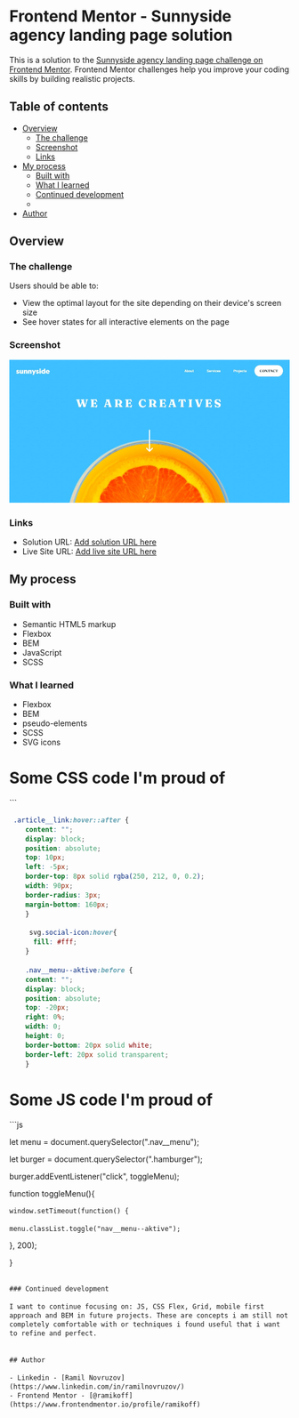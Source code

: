 # Frontend Mentor - Sunnyside agency landing page solution

This is a solution to the [Sunnyside agency landing page challenge on Frontend Mentor](https://www.frontendmentor.io/challenges/sunnyside-agency-landing-page-7yVs3B6ef). Frontend Mentor challenges help you improve your coding skills by building realistic projects.

## Table of contents

- [Overview](#overview)
  - [The challenge](#the-challenge)
  - [Screenshot](#screenshot)
  - [Links](#links)
- [My process](#my-process)
  - [Built with](#built-with)
  - [What I learned](#what-i-learned)
  - [Continued development](#continued-development)
  - 
- [Author](#author)




## Overview

### The challenge

Users should be able to:

- View the optimal layout for the site depending on their device's screen size
- See hover states for all interactive elements on the page

### Screenshot

![](./screenshot.jpg)


### Links

- Solution URL: [Add solution URL here](https://your-solution-url.com)
- Live Site URL: [Add live site URL here](https://your-live-site-url.com)

## My process

### Built with

- Semantic HTML5 markup
- Flexbox
- BEM
- JavaScript
- SCSS



### What I learned

- Flexbox
- BEM
- pseudo-elements
- SCSS
- SVG icons



<h1>Some CSS code I'm proud of</h1>
```

```css
 .article__link:hover::after {
    content: "";
    display: block;
    position: absolute;
    top: 10px;
    left: -5px;
    border-top: 8px solid rgba(250, 212, 0, 0.2);
    width: 90px;
    border-radius: 3px;
    margin-bottom: 160px; 
    }

     svg.social-icon:hover{
      fill: #fff;
    }

    .nav__menu--aktive:before {
    content: "";
    display: block;
    position: absolute;
    top: -20px;
    right: 0%;
    width: 0;
    height: 0;
    border-bottom: 20px solid white;
    border-left: 20px solid transparent; 
    }
```
<h1>Some JS code I'm proud of</h1>
```js

let menu = document.querySelector(".nav__menu");

let burger = document.querySelector(".hamburger");

burger.addEventListener("click", toggleMenu);

function toggleMenu(){

	window.setTimeout(function() {

	menu.classList.toggle("nav__menu--aktive");
	
}, 200);


}
```

### Continued development

I want to continue focusing on: JS, CSS Flex, Grid, mobile first approach and BEM in future projects. These are concepts i am still not completely comfortable with or techniques i found useful that i want to refine and perfect.


## Author

- Linkedin - [Ramil Novruzov](https://www.linkedin.com/in/ramilnovruzov/)
- Frontend Mentor - [@ramikoff](https://www.frontendmentor.io/profile/ramikoff)
